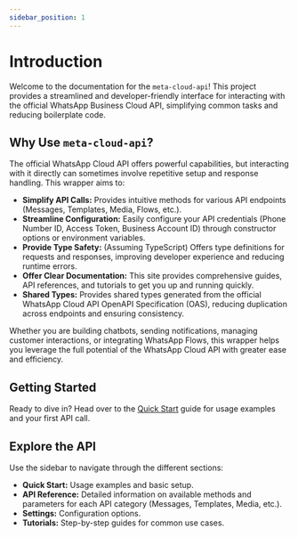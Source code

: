 ```yaml
---
sidebar_position: 1
---
```


# Introduction

Welcome to the documentation for the `meta-cloud-api`! This project provides a streamlined and developer-friendly interface for interacting with the official WhatsApp Business Cloud API, simplifying common tasks and reducing boilerplate code.

## Why Use `meta-cloud-api`?

The official WhatsApp Cloud API offers powerful capabilities, but interacting with it directly can sometimes involve repetitive setup and response handling. This wrapper aims to:

*   **Simplify API Calls:** Provides intuitive methods for various API endpoints (Messages, Templates, Media, Flows, etc.).
*   **Streamline Configuration:** Easily configure your API credentials (Phone Number ID, Access Token, Business Account ID) through constructor options or environment variables.
*   **Provide Type Safety:** (Assuming TypeScript) Offers type definitions for requests and responses, improving developer experience and reducing runtime errors.
*   **Offer Clear Documentation:** This site provides comprehensive guides, API references, and tutorials to get you up and running quickly.
*   **Shared Types:** Provides shared types generated from the official WhatsApp Cloud API OpenAPI Specification (OAS), reducing duplication across endpoints and ensuring consistency.

Whether you are building chatbots, sending notifications, managing customer interactions, or integrating WhatsApp Flows, this wrapper helps you leverage the full potential of the WhatsApp Cloud API with greater ease and efficiency.

## Getting Started

Ready to dive in? Head over to the [Quick Start](./quick-start.md) guide for usage examples and your first API call.

## Explore the API

Use the sidebar to navigate through the different sections:

*   **Quick Start:** Usage examples and basic setup.
*   **API Reference:** Detailed information on available methods and parameters for each API category (Messages, Templates, Media, etc.).
*   **Settings:** Configuration options.
*   **Tutorials:** Step-by-step guides for common use cases.

